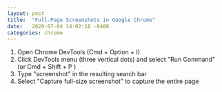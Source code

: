 ```yaml
---
layout: post
title:  "Full-Page Screenshots in Google Chrome"
date:   2020-07-04 14:02:18 -0400
categories: chrome
---
```

1. Open Chrome DevTools (Cmd + Option + I)
2. Click DevTools menu (three vertical dots) and select "Run Command" (or Cmd + Shift + P )
3. Type "screenshot" in the resulting search bar
4. Select "Capture full-size screenshot" to capture the entire page